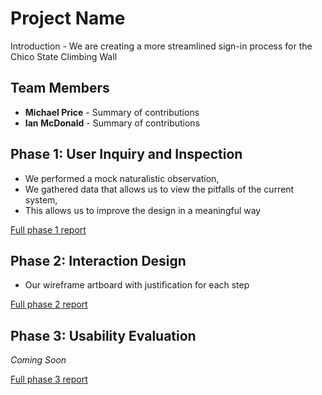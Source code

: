 # Project Name

Introduction - We are creating a more streamlined sign-in process for the Chico State Climbing Wall

## Team Members

* **Michael Price** - Summary of contributions
* **Ian McDonald** - Summary of contributions

## Phase 1: User Inquiry and Inspection

* We performed a mock naturalistic observation,
* We gathered data that allows us to view the pitfalls of the current system,
* This allows us to improve the design in a meaningful way

[Full phase 1 report](phase1/)

## Phase 2: Interaction Design

* Our wireframe artboard with justification for each step

[Full phase 2 report](phase2/)

## Phase 3: Usability Evaluation

*Coming Soon*

[Full phase 3 report](phase3/)

